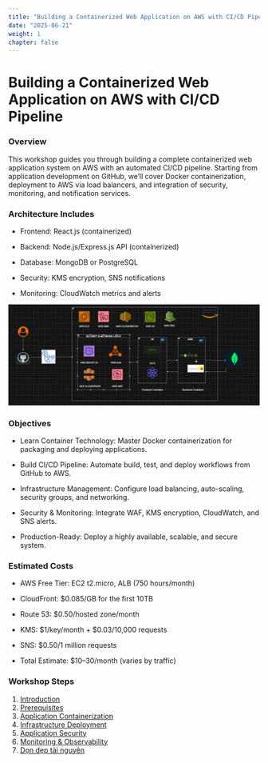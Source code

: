 ```yaml
---
title: "Building a Containerized Web Application on AWS with CI/CD Pipeline"
date: "2025-06-21"
weight: 1
chapter: false
---
```


# Building a Containerized Web Application on AWS with CI/CD Pipeline

### Overview

This workshop guides you through building a complete containerized web application system on AWS with an automated CI/CD pipeline. Starting from application development on GitHub, we’ll cover Docker containerization, deployment to AWS via load balancers, and integration of security, monitoring, and notification services.

### Architecture Includes

- Frontend: React.js (containerized)

- Backend: Node.js/Express.js API (containerized)

- Database: MongoDB or PostgreSQL

- Security: KMS encryption, SNS notifications

- Monitoring: CloudWatch metrics and alerts

![ConnectPrivate](/images/arc-workshop.png)

### Objectives

- Learn Container Technology: Master Docker containerization for packaging and deploying applications.

- Build CI/CD Pipeline: Automate build, test, and deploy workflows from GitHub to AWS.

- Infrastructure Management: Configure load balancing, auto-scaling, security groups, and networking.

- Security & Monitoring: Integrate WAF, KMS encryption, CloudWatch, and SNS alerts.

- Production-Ready: Deploy a highly available, scalable, and secure system.

### Estimated Costs

- AWS Free Tier: EC2 t2.micro, ALB (750 hours/month)

- CloudFront: $0.085/GB for the first 10TB

- Route 53: $0.50/hosted zone/month

- KMS: $1/key/month + $0.03/10,000 requests

- SNS: $0.50/1 million requests

- Total Estimate: $10–30/month (varies by traffic)

### Workshop Steps

1.  [Introduction](1-introduce/)
2.  [Prerequisites](2-Prerequiste/)
3.  [Application Containerization](3-Containerization/)
4.  [Infrastructure Deployment](4-Infrastructure/)
5.  [Application Security](5-Security/)
6.  [Monitoring & Observability](6-Monitoring/)
7.  [Dọn dẹp tài nguyên](7-cleanup/)
